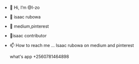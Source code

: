 - 👋 Hi, I’m @I-zo
- 👀 isaac rubowa 
- 🌱 medium,pinterest
- 💞️isaac contributor
- 📫 How to reach me ...
  Isaac rubowa on medium and pinterest
  
  what's app +2560781464898 
<!---
I-zo/I-zo is a ✨ special ✨ repository because its `README.md` (this file) appears on your GitHub profile.
You can click the Preview link to take a look at your changes.
--->
